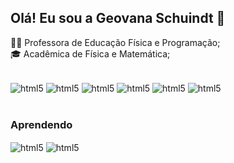 ## Olá! Eu sou a Geovana Schuindt 👋

👩‍🏫 Professora de Educação Física e Programação; <br/>
🎓 Acadêmica de Física e Matemática;

<div style="display: inline_block"><br/>
<img align="center" alt="html5" src="https://img.shields.io/badge/Python-3776AB?style=for-the-badge&logo=python&logoColor=white"/> <img align="center" alt="html5" src="https://img.shields.io/badge/JavaScript-F7DF1E?style=for-the-badge&logo=javascript&logoColor=black"/>
<img align="center" alt="html5" src="https://img.shields.io/badge/HTML-239120?style=for-the-badge&logo=html5&logoColor=white"/> <img align="center" alt="html5" src="https://img.shields.io/badge/CSS-239120?&style=for-the-badge&logo=css3&logoColor=white"/> <img align="center" alt="html5" src="https://img.shields.io/badge/C%2B%2B-00599C?style=for-the-badge&logo=c%2B%2B&logoColor=white"/> <img align="center" alt="html5" src="https://img.shields.io/badge/Scratch-4D97FF?style=for-the-badge&logo=Scratch&logoColor=white"/>
</div>
<br/>





### Aprendendo
<div style="display: inline_block">
<img align="center" alt="html5" src="https://img.shields.io/badge/Lua-2C2D72?style=for-the-badge&logo=lua&logoColor=white"/> <img align="center" alt="html5" src="https://img.shields.io/badge/PHP-777BB4?style=for-the-badge&logo=php&logoColor=white"/> 
</div>
<br/>
